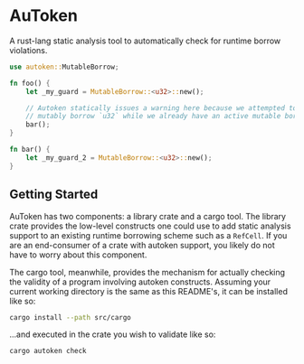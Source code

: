 # AuToken

A rust-lang static analysis tool to automatically check for runtime borrow violations.

```rust
use autoken::MutableBorrow;

fn foo() {
    let _my_guard = MutableBorrow::<u32>::new();

    // Autoken statically issues a warning here because we attempted to call a function which could
    // mutably borrow `u32` while we already have an active mutable borrow from `_my_guard`.
    bar();
}

fn bar() {
    let _my_guard_2 = MutableBorrow::<u32>::new();
}
```

## Getting Started

AuToken has two components: a library crate and a cargo tool. The library crate provides the low-level constructs one could use to add static analysis support to an existing runtime borrowing scheme such as a `RefCell`. If you are an end-consumer of a crate with autoken support, you likely do not have to worry about this component.

The cargo tool, meanwhile, provides the mechanism for actually checking the validity of a program involving autoken constructs. Assuming your current working directory is the same as this README's, it can be installed like so:

```bash
cargo install --path src/cargo
```

...and executed in the crate you wish to validate like so:

```bash
cargo autoken check
```
